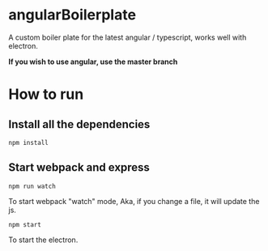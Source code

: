 # angularBoilerplate
A custom boiler plate for the latest angular / typescript, works well with electron.

**If you wish to use angular, use the master branch**

# How to run
## Install all the dependencies
```
npm install
```
## Start webpack and express
```
npm run watch
```

To start webpack "watch" mode, Aka, if you change a file, it will update the js.

```
npm start
```

To start the electron.
